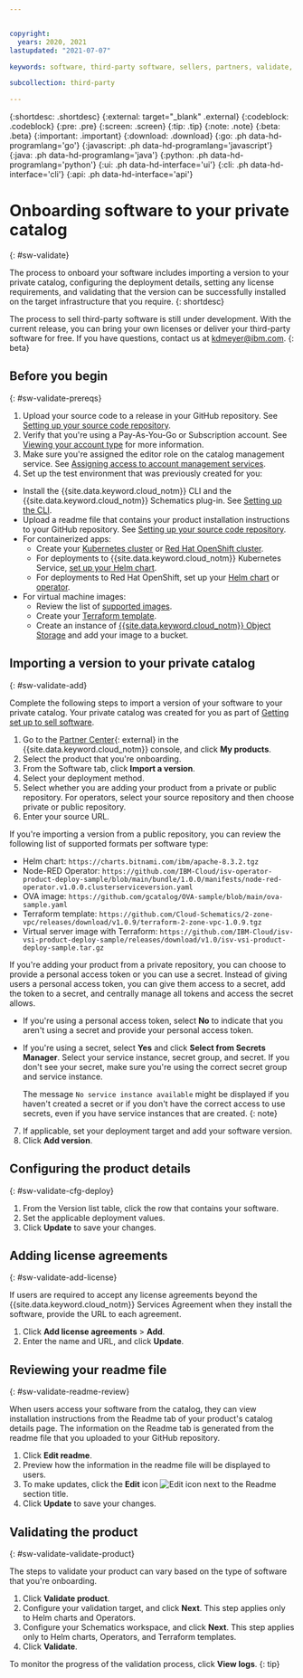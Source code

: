 ```yaml
---


copyright:
  years: 2020, 2021
lastupdated: "2021-07-07"

keywords: software, third-party software, sellers, partners, validate, test, partner center

subcollection: third-party

---
```


{:shortdesc: .shortdesc}
{:external: target="_blank" .external}
{:codeblock: .codeblock}
{:pre: .pre}
{:screen: .screen}
{:tip: .tip}
{:note: .note}
{:beta: .beta}
{:important: .important}
{:download: .download}
{:go: .ph data-hd-programlang='go'}
{:javascript: .ph data-hd-programlang='javascript'}
{:java: .ph data-hd-programlang='java'}
{:python: .ph data-hd-programlang='python'}
{:ui: .ph data-hd-interface='ui'}
{:cli: .ph data-hd-interface='cli'}
{:api: .ph data-hd-interface='api'}

# Onboarding software to your private catalog
{: #sw-validate}

The process to onboard your software includes importing a version to your private catalog, configuring the deployment details, setting any license requirements, and validating that the version can be successfully installed on the target infrastructure that you require. 
{: shortdesc}

The process to sell third-party software is still under development. With the current release, you can bring your own licenses or deliver your third-party software for free. If you have questions, contact us at kdmeyer@ibm.com.
{: beta}

## Before you begin
{: #sw-validate-prereqs}

1. Upload your source code to a release in your GitHub repository. See [Setting up your source code repository](https://docs.github.com/en/github/administering-a-repository/managing-releases-in-a-repository). 
2. Verify that you're using a Pay-As-You-Go or Subscription account. See [Viewing your account type](/docs/account?topic=account-account_settings#view-acct-type) for more information.
3. Make sure you're assigned the editor role on the catalog management service. See [Assigning access to account management services](/docs/account?topic=account-account-services).
4. Set up the test environment that was previously created for you:
  
  * Install the {{site.data.keyword.cloud_notm}} CLI and the {{site.data.keyword.cloud_notm}} Schematics plug-in. See [Setting up the CLI](/docs/schematics?topic=schematics-setup-cli).
  * Upload a readme file that contains your product installation instructions to your GitHub repository. See [Setting up your source code repository](/docs/third-party?topic=third-party-source-repo-setup). 
  * For containerized apps:
    * Create your [Kubernetes cluster](/docs/containers?topic=containers-getting-started) or [Red Hat OpenShift cluster](/docs/openshift?topic=openshift-getting-started). 
    * For deployments to {{site.data.keyword.cloud_notm}} Kubernetes Service, [set up your Helm chart](/docs/containers?topic=containers-helm). 
    * For deployments to Red Hat OpenShift, set up your [Helm chart](/docs/openshift?topic=openshift-helm) or [operator](/docs/openshift?topic=openshift-operators).
  * For virtual machine images:
    * Review the list of [supported images](/docs/vpc?topic=vpc-about-images). 
    * Create your [Terraform template](/docs/schematics?topic=schematics-getting-started).
    * Create an instance of [{{site.data.keyword.cloud_notm}} Object Storage](/docs/cloud-object-storage?topic=cloud-object-storage-getting-started-cloud-object-storage) and add your image to a bucket.

## Importing a version to your private catalog
{: #sw-validate-add}

Complete the following steps to import a version of your software to your private catalog. Your private catalog was created for you as part of [Getting set up to sell software](/docs/third-party?topic=third-party-sw-getting-started). 

1. Go to the [Partner Center](https://cloud.ibm.com/partner-center/sell){: external} in the {{site.data.keyword.cloud_notm}} console, and click **My products**. 
2. Select the product that you're onboarding.
3. From the Software tab, click **Import a version**.
4. Select your deployment method. 
5. Select whether you are adding your product from a private or public repository. For operators, select your source repository and then choose private or public repository. 
6. Enter your source URL. 

  If you're importing a version from a public repository, you can review the following list of supported formats per software type:

  * Helm chart: `https://charts.bitnami.com/ibm/apache-8.3.2.tgz`
  * Node-RED Operator: `https://github.com/IBM-Cloud/isv-operator-product-deploy-sample/blob/main/bundle/1.0.0/manifests/node-red-operator.v1.0.0.clusterserviceversion.yaml`
  * OVA image: `https://github.com/gcatalog/OVA-sample/blob/main/ova-sample.yaml`
  * Terraform template: `https://github.com/Cloud-Schematics/2-zone-vpc/releases/download/v1.0.9/terraform-2-zone-vpc-1.0.9.tgz`
  * Virtual server image with Terraform: `https://github.com/IBM-Cloud/isv-vsi-product-deploy-sample/releases/download/v1.0/isv-vsi-product-deploy-sample.tar.gz`
  
  If you're adding your product from a private repository, you can choose to provide a personal access token or you can use a secret. Instead of giving users a personal access token, you can give them access to a secret, add the token to a secret, and centrally manage all tokens and access the secret allows.

  * If you're using a personal access token, select **No** to indicate that you aren't using a secret and provide your personal access token.
  * If you're using a secret, select **Yes** and click **Select from Secrets Manager**. Select your service instance, secret group, and secret. If you don't see your secret, make sure you're using the correct secret group and service instance. 
    
    The message `No service instance available` might be displayed if you haven't created a secret or if you don't have the correct access to use secrets, even if you have service instances that are created. 
    {: note}

7. If applicable, set your deployment target and add your software version. 
8. Click **Add version**. 

## Configuring the product details
{: #sw-validate-cfg-deploy}

1. From the Version list table, click the row that contains your software. 
1. Set the applicable deployment values.
1. Click **Update** to save your changes. 

## Adding license agreements
{: #sw-validate-add-license}

If users are required to accept any license agreements beyond the {{site.data.keyword.cloud_notm}} Services Agreement when they install the software, provide the URL to each agreement. 

1. Click **Add license agreements** > **Add**. 
2. Enter the name and URL, and click **Update**.

## Reviewing your readme file
{: #sw-validate-readme-review}

When users access your software from the catalog, they can view installation instructions from the Readme tab of your product's catalog details page. The information on the Readme tab is generated from the readme file that you uploaded to your GitHub repository. 

1. Click **Edit readme**.
2. Preview how the information in the readme file will be displayed to users.
3. To make updates, click the **Edit** icon ![Edit icon](../icons/edit-tagging.svg "Edit") next to the Readme section title.
4. Click **Update** to save your changes.

## Validating the product
{: #sw-validate-validate-product}

The steps to validate your product can vary based on the type of software that you're onboarding. 

1. Click **Validate product**. 
1. Configure your validation target, and click **Next**. This step applies only to Helm charts and Operators. 
1. Configure your Schematics workspace, and click **Next**. This step applies only to Helm charts, Operators, and Terraform templates. 
1. Click **Validate**.  

  To monitor the progress of the validation process, click **View logs**.
  {: tip}
